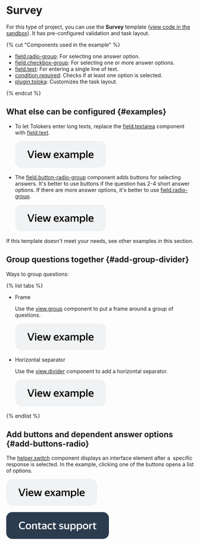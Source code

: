 # Survey

For this type of project, you can use the **Survey** template ([view code in the sandbox](https://clck.ru/TPoRH)). It has pre-configured validation and task layout.

{% cut "Components used in the example" %}

- [field.radio-group](../reference/field.radio-group.md): For selecting one answer option.
- [field.checkbox-group](../reference/field.checkbox-group.md): For selecting one or more answer options.
- [field.text](../reference/field.text.md): For entering a single line of text.
- [condition.required](../reference/condition.required.md): Checks if at least one option is selected.
- [plugin.toloka](../reference/plugin.toloka.md): Customizes the task layout.


{% endcut %}

## What else can be configured {#examples}

- To let Tolokers enter long texts, replace the [field.textarea](../reference/field.textarea.md) component with [field.text](../reference/field.text.md).

  [![image](../_images/buttons/view-example.svg)](https://clck.ru/TqvkY)
  
- The [field.button-radio-group](../reference/field.button-radio-group.md) component adds buttons for selecting answers. It's better to use buttons if the question has 2-4 short answer options. If there are more answer options, it's better to use [field.radio-group](../reference/field.radio-group.md).

  [![image](../_images/buttons/view-example.svg)](https://clck.ru/TqvnQ)
  
If this template doesn't meet your needs, see other examples in this section.


## Group questions together {#add-group-divider}

Ways to group questions:

{% list tabs %}

- Frame

  Use the [view.group](../reference/view.group.md) component to put a frame around a group of questions.

  [![image](../_images/buttons/view-example.svg)](https://clck.ru/TqvpG)
  
- Horizontal separator

  Use the [view.divider](../reference/view.divider.md) component to add a horizontal separator.

  [![image](../_images/buttons/view-example.svg)](https://clck.ru/Tqvqo)

{% endlist %}

## Add buttons and dependent answer options {#add-buttons-radio}

The [helper.switch](../reference/helper.switch.md) component displays an interface element after a  specific response is selected. In the example, clicking one of the buttons opens a list of options.

  [![image](../_images/buttons/view-example.svg)](https://clck.ru/Tqvs9)
  
[![image](../_images/buttons/contact-support.svg)](../concepts/support.md)
